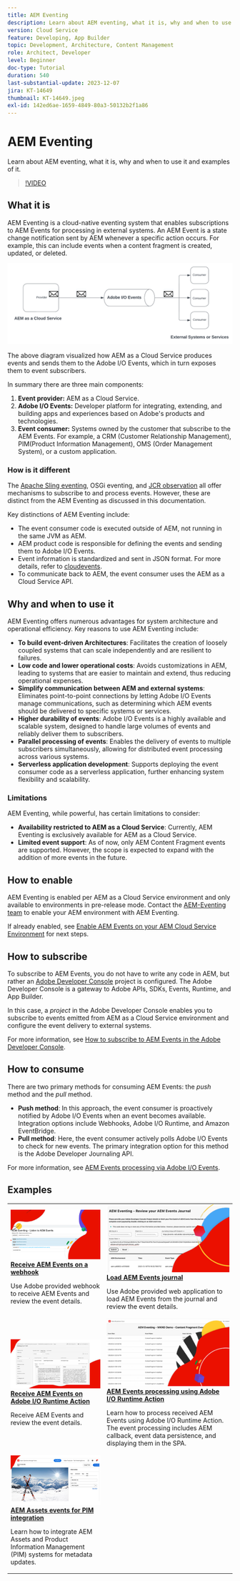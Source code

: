 ```yaml
---
title: AEM Eventing
description: Learn about AEM eventing, what it is, why and when to use it and examples of it.
version: Cloud Service
feature: Developing, App Builder
topic: Development, Architecture, Content Management
role: Architect, Developer
level: Beginner
doc-type: Tutorial
duration: 540
last-substantial-update: 2023-12-07
jira: KT-14649
thumbnail: KT-14649.jpeg
exl-id: 142ed6ae-1659-4849-80a3-50132b2f1a86
---
```

# AEM Eventing

Learn about AEM eventing, what it is, why and when to use it and examples of it.

>[!VIDEO](https://video.tv.adobe.com/v/3426686?quality=12&learn=on)

## What it is

AEM Eventing is a cloud-native eventing system that enables subscriptions to AEM Events for processing in external systems. An AEM Event is a state change notification sent by AEM whenever a specific action occurs. For example, this can include events when a content fragment is created, updated, or deleted.

![AEM Eventing](./assets/aem-eventing.png)

The above diagram visualized how AEM as a Cloud Service produces events and sends them to the Adobe I/O Events, which in turn exposes them to event subscribers.

In summary there are three main components:

1. **Event provider:** AEM as a Cloud Service.
1. **Adobe I/O Events:** Developer platform for integrating, extending, and building apps and experiences based on Adobe's products and technologies.
1. **Event consumer:** Systems owned by the customer that subscribe to the AEM Events. For example, a CRM (Customer Relationship Management), PIM(Product Information Management), OMS (Order Management System), or a custom application.

### How is it different

The [Apache Sling eventing](https://sling.apache.org/documentation/bundles/apache-sling-eventing-and-job-handling.html), OSGi eventing, and [JCR observation](https://jackrabbit.apache.org/oak/docs/features/observation.html) all offer mechanisms to subscribe to and process events. However, these are distinct from the AEM Eventing as discussed in this documentation.

Key distinctions of AEM Eventing include:

- The event consumer code is executed outside of AEM, not running in the same JVM as AEM.
- AEM product code is responsible for defining the events and sending them to Adobe I/O Events.
- Event information is standardized and sent in JSON format. For more details, refer to [cloudevents](https://cloudevents.io/).
- To communicate back to AEM, the event consumer uses the AEM as a Cloud Service API.


## Why and when to use it

AEM Eventing offers numerous advantages for system architecture and operational efficiency. Key reasons to use AEM Eventing include:

- **To build event-driven Architectures**: Facilitates the creation of loosely coupled systems that can scale independently and are resilient to failures.
- **Low code and lower operational costs**: Avoids customizations in AEM, leading to systems that are easier to maintain and extend, thus reducing operational expenses.
- **Simplify communication between AEM and external systems**: Eliminates point-to-point connections by letting Adobe I/O Events manage communications, such as determining which AEM events should be delivered to specific systems or services.
- **Higher durability of events**: Adobe I/O Events is a highly available and scalable system, designed to handle large volumes of events and reliably deliver them to subscribers.
- **Parallel processing of events**: Enables the delivery of events to multiple subscribers simultaneously, allowing for distributed event processing across various systems.
- **Serverless application development**: Supports deploying the event consumer code as a serverless application, further enhancing system flexibility and scalability.

### Limitations

AEM Eventing, while powerful, has certain limitations to consider:

- **Availability restricted to AEM as a Cloud Service**: Currently, AEM Eventing is exclusively available for AEM as a Cloud Service.
- **Limited event support**: As of now, only AEM Content Fragment events are supported. However, the scope is expected to expand with the addition of more events in the future.

## How to enable

AEM Eventing is enabled per AEM as a Cloud Service environment and only available to environments in pre-release mode. Contact the <a href="mailto:grp-aem-events@adobe.com">AEM-Eventing team</a> to enable your AEM environment with AEM Eventing.

If already enabled, see [Enable AEM Events on your AEM Cloud Service Environment](https://developer.adobe.com/experience-cloud/experience-manager-apis/guides/events/#enable-aem-events-on-your-aem-cloud-service-environment) for next steps.

## How to subscribe

To subscribe to AEM Events, you do not have to write any code in AEM, but rather an [Adobe Developer Console](https://developer.adobe.com/) project is configured. The Adobe Developer Console is a gateway to Adobe APIs, SDKs, Events, Runtime, and App Builder. 

In this case, a _project_ in the Adobe Developer Console enables you to subscribe to events emitted from AEM as a Cloud Service environment and configure the event delivery to external systems.

For more information, see [How to subscribe to AEM Events in the Adobe Developer Console](https://developer.adobe.com/experience-cloud/experience-manager-apis/guides/events/#how-to-subscribe-to-aem-events-in-the-adobe-developer-console).

## How to consume

There are two primary methods for consuming AEM Events: the _push_ method and the _pull_ method.

- **Push method**: In this approach, the event consumer is proactively notified by Adobe I/O Events when an event becomes available. Integration options include Webhooks, Adobe I/O Runtime, and Amazon EventBridge.
- **Pull method**: Here, the event consumer actively polls Adobe I/O Events to check for new events. The primary integration option for this method is the Adobe Developer Journaling API.

For more information, see [AEM Events processing via Adobe I/O Events](https://developer.adobe.com/experience-cloud/experience-manager-apis/guides/events/#aem-events-processing-via-adobe-io).

## Examples

<table>
  <tr>
    <td>
        <a  href="./examples/webhook.md"><img alt="Receive AEM Events on a webhook" src="./assets/examples/webhook/webhook-example.png"/></a>
        <div><strong><a href="./examples/webhook.md">Receive AEM Events on a webhook</a></strong></div>
        <p>
          Use Adobe provided webhook to receive AEM Events and review the event details.
        </p>
      </td>
      <td>
        <a  href="./examples/journaling.md"><img alt="Load AEM Events journal" src="./assets/examples/journaling/eventing-journal.png"/></a>
        <div><strong><a href="./examples/journaling.md">Load AEM Events journal</a></strong></div>
        <p>
          Use Adobe provided web application to load AEM Events from the journal and review the event details.
        </p>
      </td>
    </tr>
  <tr>
    <td>
        <a  href="./examples/runtime-action.md"><img alt="Receive AEM Events on Adobe I/O Runtime Action" src="./assets/examples/runtime-action/eventing-runtime.png"/></a>
        <div><strong><a href="./examples/runtime-action.md">Receive AEM Events on Adobe I/O Runtime Action</a></strong></div>
        <p>
          Receive AEM Events and review the event details.
        </p>
      </td>
      <td>
        <a  href="./examples/event-processing-using-runtime-action.md"><img alt="AEM Events processing using Adobe I/O Runtime Action" src="./assets/examples/event-processing-using-runtime-action/event-processing.png"/></a>
        <div><strong><a href="./examples/event-processing-using-runtime-action.md">AEM Events processing using Adobe I/O Runtime Action</a></strong></div>
        <p>
          Learn how to process received AEM Events using Adobe I/O Runtime Action. The event processing includes AEM callback, event data persistence, and displaying them in the SPA.
        </p>
      </td>
  </tr>    
  <tr>
    <td>
        <a  href="./examples/assets-pim-integration.md"><img alt="AEM Assets events for PIM integration" src="./assets/examples/assets-pim-integration/PIM-integration-tile.png"/></a>
        <div><strong><a href="./examples/assets-pim-integration.md">AEM Assets events for PIM integration</a></strong></div>
        <p>
          Learn how to integrate AEM Assets and Product Information Management (PIM) systems for metadata updates.
        </p>
      </td>
  </tr>  
</table>
